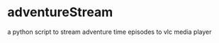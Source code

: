 adventureStream
===============

a python script to stream adventure time episodes to vlc media player
